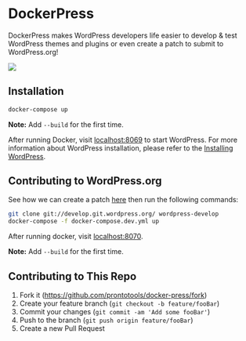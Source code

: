 # DockerPress

DockerPress makes WordPress developers life easier to develop & test WordPress themes and plugins or even create a patch to submit to WordPress.org!

![](https://s.w.org/images/backgrounds/wordpress-bg-medblue.png)

## Installation

```sh
docker-compose up
```

**Note:** Add `--build` for the first time.

After running Docker, visit [localhost:8069](http://localhost:8069) to start WordPress. For more information about WordPress installation, please refer to the [Installing WordPress](https://codex.wordpress.org/Installing_WordPress/).

## Contributing to WordPress.org

See how we can create a patch [here](https://make.wordpress.org/core/handbook/contribute/git/#patches) then run the following commands:

```sh
git clone git://develop.git.wordpress.org/ wordpress-develop
docker-compose -f docker-compose.dev.yml up
```

After running docker, visit [localhost:8070](http://localhost:8070).

**Note:** Add `--build` for the first time.

## Contributing to This Repo

1. Fork it (<https://github.com/prontotools/docker-press/fork>)
2. Create your feature branch (`git checkout -b feature/fooBar`)
3. Commit your changes (`git commit -am 'Add some fooBar'`)
4. Push to the branch (`git push origin feature/fooBar`)
5. Create a new Pull Request

<!-- Markdown link & img dfn's -->
[npm-image]: https://img.shields.io/npm/v/datadog-metrics.svg?style=flat-square
[npm-url]: https://npmjs.org/package/datadog-metrics
[npm-downloads]: https://img.shields.io/npm/dm/datadog-metrics.svg?style=flat-square
[travis-image]: https://img.shields.io/travis/dbader/node-datadog-metrics/master.svg?style=flat-square
[travis-url]: https://travis-ci.org/dbader/node-datadog-metrics
[wiki]: https://github.com/yourname/yourproject/wiki
